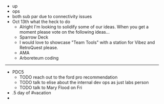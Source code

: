 - up
- ops
- both sub par due to connectivity issues
- Oct 13th what the heck to do
	- Alright I'm looking to solidify some of our ideas. When you get a moment please vote on the following ideas...
	- Sparrow Deck
	- I would love to showcase "Team Tools" with a station for Vibez and RetroQuest please.
	- AMA
	- Arboreteum coding
- ---
- PDC5
	- TODO reach out to the ford pro recommendation
	- TODO talk to elise about the internal dev ops as just labs person
	- TODO talk to Mary Flood on Fri
- .5 day of #vacation
-